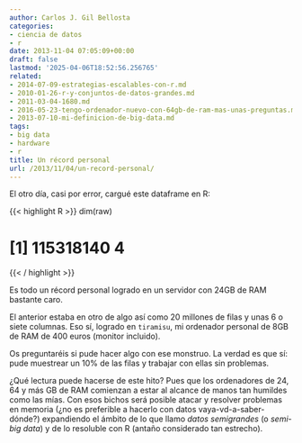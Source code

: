 ```yaml
---
author: Carlos J. Gil Bellosta
categories:
- ciencia de datos
- r
date: 2013-11-04 07:05:09+00:00
draft: false
lastmod: '2025-04-06T18:52:56.256765'
related:
- 2014-07-09-estrategias-escalables-con-r.md
- 2010-01-26-r-y-conjuntos-de-datos-grandes.md
- 2011-03-04-1680.md
- 2016-05-23-tengo-ordenador-nuevo-con-64gb-de-ram-mas-unas-preguntas.md
- 2013-07-10-mi-definicion-de-big-data.md
tags:
- big data
- hardware
- r
title: Un récord personal
url: /2013/11/04/un-record-personal/
---
```


El otro día, casi por error, cargué este dataframe en R:

{{< highlight R >}}
dim(raw)
# [1] 115318140         4
{{< / highlight >}}

Es todo un récord personal logrado en un servidor con 24GB de RAM bastante caro.

El anterior estaba en otro de algo así como 20 millones de filas y unas 6 o siete columnas. Eso sí, logrado en `tiramisu`, mi ordenador personal de 8GB de RAM de 400 euros (monitor incluido).

Os preguntaréis si pude hacer algo con ese monstruo. La verdad es que sí: pude muestrear un 10% de las filas y trabajar con ellas sin problemas.

¿Qué lectura puede hacerse de este hito? Pues que los ordenadores de 24, 64 y más GB de RAM comienzan a estar al alcance de manos tan humildes como las mías. Con esos bichos será posible atacar y resolver problemas en memoria (¿no es preferible a hacerlo con datos vaya-vd-a-saber-dónde?) expandiendo el ámbito de lo que llamo _datos semigrandes_ (o _semi-big data_) y de lo resoluble con R (antaño considerado tan estrecho).